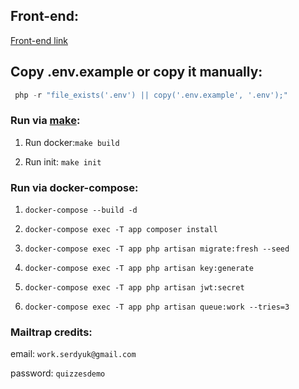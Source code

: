 ## Front-end: 
<a href="https://github.com/DanilSerdyuk/quizzes-front" target="_blank">
    Front-end link
</a>

## Copy .env.example or copy it manually:

```php 
 php -r "file_exists('.env') || copy('.env.example', '.env');"
 ```

### Run via [make](https://askubuntu.com/a/1363822):
1. Run docker:`make build`
   
2. Run init: `make init`

### Run via docker-compose:
1. `docker-compose --build -d`

2. `docker-compose exec -T app composer install`
   
3. `docker-compose exec -T app php artisan migrate:fresh --seed`
   
4. `docker-compose exec -T app php artisan key:generate`
   
5. `docker-compose exec -T app php artisan jwt:secret`

6. `docker-compose exec -T app php artisan queue:work --tries=3`


### Mailtrap credits: 

email: `work.serdyuk@gmail.com`

password: `quizzesdemo`
